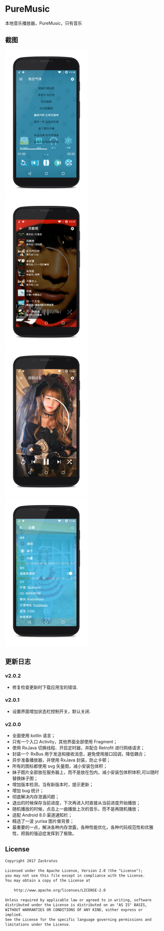 # PureMusic

本地音乐播放器，PureMusic，只有音乐

## 截图

<img src="Screenshots/enframe_2018-06-04-23-37-00.png" width="270px"/>
<img src="Screenshots/enframe_2018-06-04-23-37-13.png" width="270px"/>
<img src="Screenshots/enframe_2018-06-04-23-37-23.png" width="270px"/>
<img src="Screenshots/enframe_2018-06-04-23-37-32.png" width="270px"/>

## 更新日志

### v2.0.2
* 修复检查更新时下载应用宝的错误.

### v2.0.1
* 设置界面增加状态栏控制开关，默认关闭.

### v2.0.0
* 全面使用 kotlin 语言；
* 只有一个入口 Activity，其他界面全部使用 Fragment；
* 使用 RxJava 切换线程、开启定时器，并配合 Retrofit 进行网络请求；
* 封装一个 RxBus 用于发送和接收消息，避免使用接口回调，降低耦合；
* 异步准备播放器，并使用 RxJava 封装，防止卡顿；
* 所有的图标都使用 svg 矢量图，减小安装包体积；
* 妹子图片全部放在服务器上，而不是放在包内，减小安装包体积体积,可以随时替换妹子图；
* 增加版本检测，当有新版本时，提示更新；
* 增加 bug 统计；
* 彻底解决内存泄漏问题；
* 退出的时候保存当前进度，下次再进入时直接从当前进度开始播放；
* 随机播放的时候，点击上一曲播放上次的音乐，而不是再随机播放；
* 适配 Android 8.0 渠道通知栏；
* 精选了一波 yurisa 图片做背景；
* 最重要的一点，解决各种内存泄露，各种性能优化，各种代码规范性和优雅性，把我的强迫症发挥到了极致。


## License
```
Copyright 2017 Zackratos

Licensed under the Apache License, Version 2.0 (the "License");
you may not use this file except in compliance with the License.
You may obtain a copy of the License at

    http://www.apache.org/licenses/LICENSE-2.0

Unless required by applicable law or agreed to in writing, software
distributed under the License is distributed on an "AS IS" BASIS,
WITHOUT WARRANTIES OR CONDITIONS OF ANY KIND, either express or implied.
See the License for the specific language governing permissions and
limitations under the License.
```
